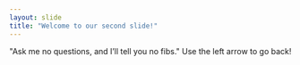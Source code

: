 ```yaml
---
layout: slide
title: "Welcome to our second slide!"
---
```

"Ask me no questions, and I’ll tell you no fibs."
Use the left arrow to go back!
